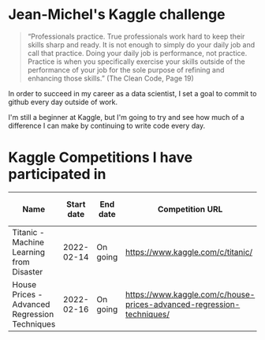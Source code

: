 # Jean-Michel's Kaggle challenge
>“Professionals practice. True professionals work hard to keep their skills sharp and ready. It is not enough to simply do your daily job and call that practice. Doing your daily job is performance, not practice. Practice is when you specifically exercise your skills outside of the performance of your job for the sole purpose of refining and enhancing those skills.” (The Clean Code, Page 19)

In order to succeed in my career as a data scientist, I set a goal to commit to github every day outside of work.

I'm still a beginner at Kaggle, but I'm going to try and see how much of a difference I can make by continuing to write code every day.

# Kaggle Competitions I have participated in
|  Name  |  Start date | End date |Competition URL  | Code URL | Metric |Best public score |
| ---- | ---- | ---- | ---- | ---- | ---- | ---- | 
|  Titanic - Machine Learning from Disaster  | 2022-02-14 | On going |  https://www.kaggle.com/c/titanic/ | https://github.com/JeanMichelBereder/Kaggle/blob/main/kaggle-titanic.ipynb| accuracy | 0.71770 |
|  House Prices - Advanced Regression Techniques  | 2022-02-16 | On going | https://www.kaggle.com/c/house-prices-advanced-regression-techniques/ | https://github.com/JeanMichelBereder/Kaggle/blob/main/kaggle-house-prices.ipynb | RMSE | 0.15197 |
